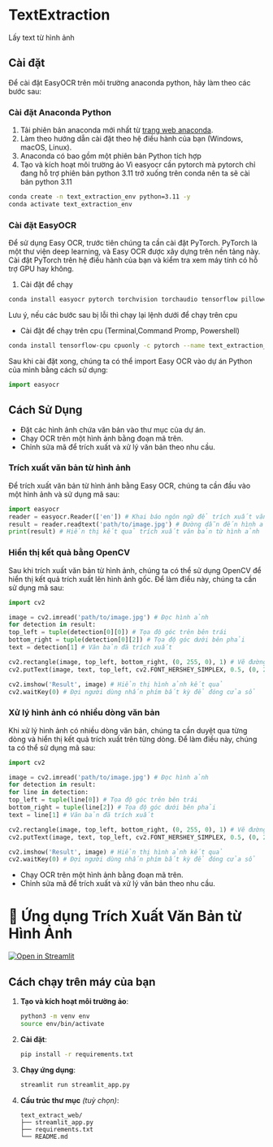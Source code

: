 # TextExtraction
 
 Lấy text từ hình ảnh
 
 ## Cài đặt
 
 Để cài đặt EasyOCR trên môi trường anaconda python, hãy làm theo các bước sau: 
 
 ### Cài đặt Anaconda Python
 
 1. Tải phiên bản anaconda mới nhất từ [trang web anaconda](https://www.anaconda.com/download).
 2. Làm theo hướng dẫn cài đặt theo hệ điều hành của bạn (Windows, macOS, Linux).
 3. Anaconda có bao gồm một phiên bản Python tích hợp
 4. Tạo và kích hoạt môi trường ảo
 Vì easyocr cần pytorch mà pytorch chỉ đang hỗ trợ phiên bản python 3.11 trở xuống trên conda nên ta sẽ cài bản python 3.11
 
 ```bash
 conda create -n text_extraction_env python=3.11 -y
 conda activate text_extraction_env
 ```
 
 ### Cài đặt EasyOCR
 
 Để sử dụng Easy OCR, trước tiên chúng ta cần cài đặt PyTorch. PyTorch là một thư viện deep learning, và Easy OCR được xây dựng trên nền tảng này. Cài đặt PyTorch trên hệ điều hành của bạn và kiểm tra xem máy tính có hỗ trợ GPU hay không.
 
 1. Cài đặt để chạy
 
 ```bash 
 conda install easyocr pytorch torchvision torchaudio tensorflow pillow=9.4 -c pytorch --name text_extraction_env
 ```
 Lưu ý, nếu các bước sau bị lỗi thì chạy lại lệnh dưới để chạy trên cpu
 - Cài đặt để chạy trên cpu (Terminal,Command Promp, Powershell)
 
 ```bash
 conda install tensorflow-cpu cpuonly -c pytorch --name text_extraction_env
 ```
 
 Sau khi cài đặt xong, chúng ta có thể import Easy OCR vào dự án Python của mình bằng cách sử dụng:
 
 ```python
 import easyocr
 ```
 
 ## Cách Sử Dụng
 - Đặt các hình ảnh chứa văn bản vào thư mục của dự án.
 - Chạy OCR trên một hình ảnh bằng đoạn mã trên.
 - Chỉnh sửa mã để trích xuất và xử lý văn bản theo nhu cầu.
 
 ### Trích xuất văn bản từ hình ảnh
 
 Để trích xuất văn bản từ hình ảnh bằng Easy OCR, chúng ta cần đầu vào một hình ảnh và sử dụng mã sau:
 ```python
 import easyocr
 reader = easyocr.Reader(['en']) # Khai báo ngôn ngữ để trích xuất văn bản (trong trường hợp này là tiếng Anh)
 result = reader.readtext('path/to/image.jpg') # Đường dẫn đến hình ảnh cần trích xuất
 print(result) # Hiển thị kết quả trích xuất văn bản từ hình ảnh
 ```
 ### Hiển thị kết quả bằng OpenCV
 
 Sau khi trích xuất văn bản từ hình ảnh, chúng ta có thể sử dụng OpenCV để hiển thị kết quả trích xuất lên hình ảnh gốc. Để làm điều này, chúng ta cần sử dụng mã sau:
 
 ```python
 import cv2
 
 image = cv2.imread('path/to/image.jpg') # Đọc hình ảnh
 for detection in result:
 top_left = tuple(detection[0][0]) # Tọa độ góc trên bên trái
 bottom_right = tuple(detection[0][2]) # Tọa độ góc dưới bên phải
 text = detection[1] # Văn bản đã trích xuất
 
 cv2.rectangle(image, top_left, bottom_right, (0, 255, 0), 1) # Vẽ đường viền xung quanh văn bản
 cv2.putText(image, text, top_left, cv2.FONT_HERSHEY_SIMPLEX, 0.5, (0, 255, 0), 1) # Hiển thị văn bản
 
 cv2.imshow('Result', image) # Hiển thị hình ảnh kết quả
 cv2.waitKey(0) # Đợi người dùng nhấn phím bất kỳ để đóng cửa sổ
 ```
 ### Xử lý hình ảnh có nhiều dòng văn bản
 
 Khi xử lý hình ảnh có nhiều dòng văn bản, chúng ta cần duyệt qua từng dòng và hiển thị kết quả trích xuất trên từng dòng. Để làm điều này, chúng ta có thể sử dụng mã sau:
 
 ```python
 import cv2
 
 image = cv2.imread('path/to/image.jpg') # Đọc hình ảnh
 for detection in result:
 for line in detection:
 top_left = tuple(line[0]) # Tọa độ góc trên bên trái
 bottom_right = tuple(line[2]) # Tọa độ góc dưới bên phải
 text = line[1] # Văn bản đã trích xuất
 
 cv2.rectangle(image, top_left, bottom_right, (0, 255, 0), 1) # Vẽ đường viền xung quanh văn bản
 cv2.putText(image, text, top_left, cv2.FONT_HERSHEY_SIMPLEX, 0.5, (0, 255, 0), 1) # Hiển thị văn bản
 
 cv2.imshow('Result', image) # Hiển thị hình ảnh kết quả
 cv2.waitKey(0) # Đợi người dùng nhấn phím bất kỳ để đóng cửa sổ
 ```
 
 - Chạy OCR trên một hình ảnh bằng đoạn mã trên.
 - Chỉnh sửa mã để trích xuất và xử lý văn bản theo nhu cầu.


# 📄 Ứng dụng Trích Xuất Văn Bản từ Hình Ảnh

[![Open in Streamlit](https://static.streamlit.io/badges/streamlit_badge_black_white.svg)](https://blank-app-template.streamlit.app/)

## Cách chạy trên máy của bạn

1. **Tạo và kích hoạt môi trường ảo**:
   ```bash
   python3 -m venv env
   source env/bin/activate
   ```

2. **Cài đặt**:
   ```bash
   pip install -r requirements.txt
   ```

3. **Chạy ứng dụng**:
   ```bash
   streamlit run streamlit_app.py
   ```

4. **Cấu trúc thư mục** *(tuỳ chọn)*:
   ```
   text_extract_web/
   ├── streamlit_app.py
   ├── requirements.txt
   └── README.md
   ```

